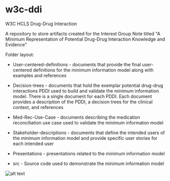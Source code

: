 # w3c-ddi
W3C HCLS Drug-Drug Interaction

A repository to store artifacts created for the Interest Group Note
titled "A Minimum Representation of Potential Drug-Drug Interaction
Knowledge and Evidence"

Folder layout:

- User-centered-definitions - documents that provide the final user-centered definitions for the minimum information model along with examples and references

- Decision-trees - documents that hold the exemplar potential drug-drug interactions PDDI used to build and validate the minimum information model. There is a single document for each PDDI. Each document provides a description of the PDDI, a decision trees for the clinical context, and references 

- Med-Rec-Use-Case - documents describing the medication reconciliation use case used to validate the minimum informaton model

- Stakeholder-descriptions - documents that define the intended users of the minimum information model and provide specific user stories for each intended user

- Presentations - presentations related to the minimum information model

- src - Source code used to demonstrate the minimum information model


![alt text](https://github.com/W3C-HCLS/w3c-ddi/raw/master/Presentations/images/info-model-value-proposition.png "Possible workflow and application models for the PDDI minimal information model.")
